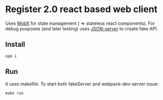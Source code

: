 # Register 2.0 react based web client

Uses [MobX](https://mobxjs.github.io/mobx/) for state management ( => stateless react components).
For debug pusposes (and later testing) uses [JSON-server](https://github.com/typicode/json-server) to create fake API.

## Install

```
npm i
```

## Run

It uses makefile. To start both fakeServer and webpack-dev-server issue:

```
make run
```
